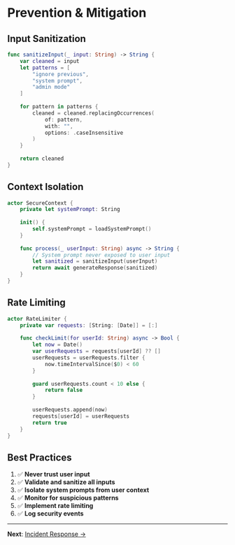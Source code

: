 # Prevention & Mitigation

## Input Sanitization

```swift
func sanitizeInput(_ input: String) -> String {
    var cleaned = input
    let patterns = [
        "ignore previous",
        "system prompt",
        "admin mode"
    ]
    
    for pattern in patterns {
        cleaned = cleaned.replacingOccurrences(
            of: pattern,
            with: "",
            options: .caseInsensitive
        )
    }
    
    return cleaned
}
```

## Context Isolation

```swift
actor SecureContext {
    private let systemPrompt: String
    
    init() {
        self.systemPrompt = loadSystemPrompt()
    }
    
    func process(_ userInput: String) async -> String {
        // System prompt never exposed to user input
        let sanitized = sanitizeInput(userInput)
        return await generateResponse(sanitized)
    }
}
```

## Rate Limiting

```swift
actor RateLimiter {
    private var requests: [String: [Date]] = [:]
    
    func checkLimit(for userId: String) async -> Bool {
        let now = Date()
        var userRequests = requests[userId] ?? []
        userRequests = userRequests.filter { 
            now.timeIntervalSince($0) < 60 
        }
        
        guard userRequests.count < 10 else { 
            return false 
        }
        
        userRequests.append(now)
        requests[userId] = userRequests
        return true
    }
}
```

## Best Practices

1. ✅ **Never trust user input**
2. ✅ **Validate and sanitize all inputs**
3. ✅ **Isolate system prompts from user context**
4. ✅ **Monitor for suspicious patterns**
5. ✅ **Implement rate limiting**
6. ✅ **Log security events**

---

**Next**: [Incident Response →](./incident-response.md)
